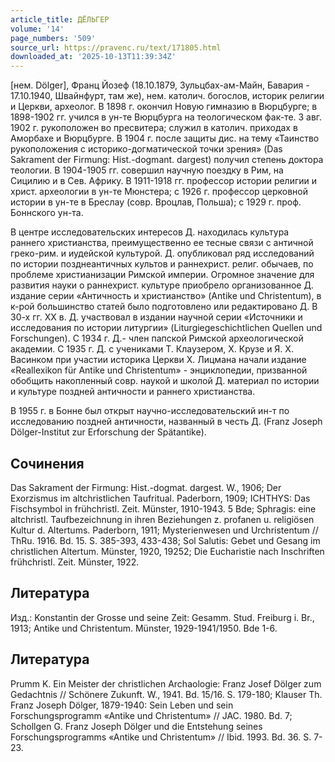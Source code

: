 ```yaml
---
article_title: ДЁЛЬГЕР
volume: '14'
page_numbers: '509'
source_url: https://pravenc.ru/text/171805.html
downloaded_at: '2025-10-13T11:39:34Z'
---
```


[нем. Dölger], Франц Йозеф (18.10.1879, Зульцбах-ам-Майн, Бавария - 17.10.1940, Швайнфурт, там же), нем. католич. богослов, историк религии и Церкви, археолог. В 1898 г. окончил Новую гимназию в Вюрцбурге; в 1898-1902 гг. учился в ун-те Вюрцбурга на теологическом фак-те. 3 авг. 1902 г. рукоположен во пресвитера; служил в католич. приходах в Аморбахе и Вюрцбурге. В 1904 г. после защиты дис. на тему «Таинство рукоположения с историко-догматической точки зрения» (Das Sakrament der Firmung: Hist.-dogmant. dargest) получил степень доктора теологии. В 1904-1905 гг. совершил научную поездку в Рим, на Сицилию и в Сев. Африку. В 1911-1918 гг. профессор истории религии и христ. археологии в ун-те Мюнстера; с 1926 г. профессор церковной истории в ун-те в Бреслау (совр. Вроцлав, Польша); с 1929 г. проф. Боннского ун-та.

В центре исследовательских интересов Д. находилась культура раннего христианства, преимущественно ее тесные связи с античной греко-рим. и иудейской культурой. Д. опубликовал ряд исследований по истории позднеантичных культов и раннехрист. религ. обычаев, по проблеме христианизации Римской империи. Огромное значение для развития науки о раннехрист. культуре приобрело организованное Д. издание серии «Античность и христианство» (Antike und Christentum), в к-рой большинство статей было подготовлено или редактировано Д. В 30-х гг. XX в. Д. участвовал в издании научной серии «Источники и исследования по истории литургии» (Liturgiegeschichtlichen Quellen und Forschungen). С 1934 г. Д.- член папской Римской археологической академии. C 1935 г. Д. с учениками T. Клаузером, Х. Крузе и Я. Х. Васинком при участии историка Церкви Х. Лицмана начали издание «Reallexikon für Antike und Christentum» - энциклопедии, призванной обобщить накопленный совр. наукой и школой Д. материал по истории и культуре поздней античности и раннего христианства.

В 1955 г. в Бонне был открыт научно-исследовательский ин-т по исследованию поздней античности, названный в честь Д. (Franz Joseph Dölger-Institut zur Erforschung der Spätantike).

## Сочинения

Das Sakrament der Firmung: Hist.-dogmat. dargest. W., 1906; Der Exorzismus im altchristlichen Taufritual. Paderborn, 1909; ICHTHYS: Das Fischsymbol in frühchristl. Zeit. Münster, 1910-1943. 5 Bde; Sphragis: eine altchristl. Taufbezeichnung in ihren Beziehungen z. profanen u. religiösen Kultur d. Altertums. Paderborn, 1911; Mysterienwesen und Urchristentum // ThRu. 1916. Bd. 15. S. 385-393, 433-438; Sol Salutis: Gebet und Gesang im christlichen Altertum. Münster, 1920, 19252; Die Eucharistie nach Inschriften frühchristl. Zeit. Münster, 1922.

## Литература

Изд.: Konstantin der Grosse und seine Zeit: Gesamm. Stud. Freiburg i. Br., 1913; Antike und Christentum. Münster, 1929-1941/1950. Bde 1-6.

## Литература

Prumm K. Ein Meister der christlichen Archaologie: Franz Josef Dölger zum Gedachtnis // Schönere Zukunft. W., 1941. Bd. 15/16. S. 179-180; Klauser Th. Franz Joseph Dölger, 1879-1940: Sein Leben und sein Forschungsprogramm «Antike und Christentum» // JAC. 1980. Bd. 7; Schollgen G. Franz Joseph Dölger und die Entstehung seines Forschungsprogramms «Antike und Christentum» // Ibid. 1993. Bd. 36. S. 7-23.
